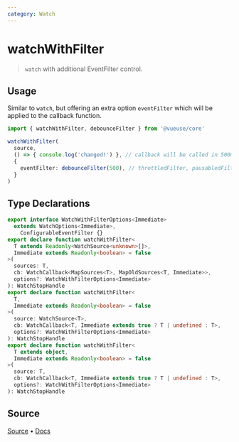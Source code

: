 ```yaml
---
category: Watch
---
```


<!--DEMO_STARTS--><!--DEMO_ENDS-->

<!--HEAD_STARTS--><!--HEAD_ENDS-->

# watchWithFilter

> `watch` with additional EventFilter control.

## Usage

Similar to `watch`, but offering an extra option `eventFilter` which will be applied to the callback function.

```ts
import { watchWithFilter, debounceFilter } from '@vueuse/core'

watchWithFilter(
  source,
  () => { console.log('changed!') }, // callback will be called in 500ms debounced manner 
  {
    eventFilter: debounceFilter(500), // throttledFilter, pausabledFilter or custom filters
  }
)
```


<!--FOOTER_STARTS-->
## Type Declarations

```typescript
export interface WatchWithFilterOptions<Immediate>
  extends WatchOptions<Immediate>,
    ConfigurableEventFilter {}
export declare function watchWithFilter<
  T extends Readonly<WatchSource<unknown>[]>,
  Immediate extends Readonly<boolean> = false
>(
  sources: T,
  cb: WatchCallback<MapSources<T>, MapOldSources<T, Immediate>>,
  options?: WatchWithFilterOptions<Immediate>
): WatchStopHandle
export declare function watchWithFilter<
  T,
  Immediate extends Readonly<boolean> = false
>(
  source: WatchSource<T>,
  cb: WatchCallback<T, Immediate extends true ? T | undefined : T>,
  options?: WatchWithFilterOptions<Immediate>
): WatchStopHandle
export declare function watchWithFilter<
  T extends object,
  Immediate extends Readonly<boolean> = false
>(
  source: T,
  cb: WatchCallback<T, Immediate extends true ? T | undefined : T>,
  options?: WatchWithFilterOptions<Immediate>
): WatchStopHandle
```

## Source

[Source](https://github.com/antfu/vueuse/blob/master/packages/shared/watchWithFilter/index.ts) • [Docs](https://github.com/antfu/vueuse/blob/master/packages/shared/watchWithFilter/index.md)


<!--FOOTER_ENDS-->